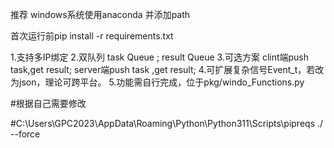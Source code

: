 推荐 windows系统使用anaconda 并添加path

首次运行前pip install -r requirements.txt

1.支持多IP绑定
2.双队列 task Queue ; result Queue
3.可选方案 clint端push task,get result; server端push task ,get result;
4.可扩展复杂信号Event_t，若改为json，理论可跨平台。
5.功能需自行完成，位于pkg/windo_Functions.py

#根据自己需要修改




#C:\Users\GPC2023\AppData\Roaming\Python\Python311\Scripts\pipreqs ./ --force
